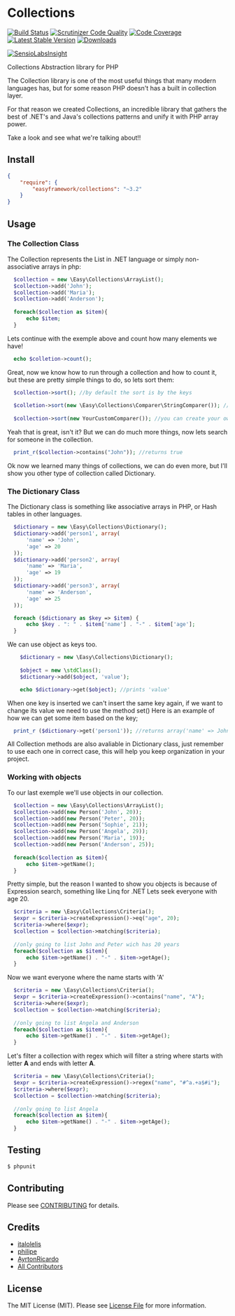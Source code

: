 # Collections

[![Build Status](http://img.shields.io/travis/LellysInformatica/collections.svg?style=flat-square)](https://travis-ci.org/LellysInformatica/collections)
[![Scrutinizer Code Quality](http://img.shields.io/scrutinizer/g/LellysInformatica/collections.svg?style=flat-square)](https://scrutinizer-ci.com/g/LellysInformatica/collections/)
[![Code Coverage](http://img.shields.io/scrutinizer/coverage/g/LellysInformatica/collections.svg?style=flat-square)](https://scrutinizer-ci.com/g/LellysInformatica/collections/)
[![Latest Stable Version](http://img.shields.io/packagist/v/easyframework/collections.svg?style=flat-square)](https://packagist.org/packages/easyframework/collections)
[![Downloads](https://img.shields.io/packagist/dt/easyframework/collections.svg?style=flat-square)](https://packagist.org/packages/easyframework/collections)

[![SensioLabsInsight](https://insight.sensiolabs.com/projects/1f67b9bd-f120-43d5-9f02-f73aa6132d86/small.png)](https://insight.sensiolabs.com/projects/1f67b9bd-f120-43d5-9f02-f73aa6132d86)

Collections Abstraction library for PHP

The Collection library is one of the most useful things that many modern languages has, but for some reason PHP doesn't has a built in collection layer.

For that reason we created Collections, an incredible library that gathers the best of .NET's and Java's collections patterns and
unify it with PHP array power.

Take a look and see what we're talking about!!

## Install

``` json
{
    "require": {
        "easyframework/collections": "~3.2"
    }
}
```

## Usage

### The Collection Class

The Collection represents the List in .NET language or simply non-associative arrays in php:

```php
  $collection = new \Easy\Collections\ArrayList();
  $collection->add('John');
  $collection->add('Maria');
  $collection->add('Anderson');
  
  foreach($collection as $item){
      echo $item;
  }
```    
Lets continue with the exemple above and count how many elements we have!

```php
  echo $colletion->count();
```

Great, now we know how to run through a collection and how to count it, but these are pretty simple things to do, so lets sort them:

```php
  $collection->sort(); //by default the sort is by the keys
  
  $colletion->sort(new \Easy\Collections\Comparer\StringComparer()); //this will sort by alfabetic order
  
  $collection->sort(new YourCustomComparer()); //you can create your own custom comparer to sort your collection
```

Yeah that is great, isn't it? But we can do much more things, now lets search for someone in the collection.

```php
  print_r($collection->contains("John")); //returns true
```

Ok now we learned many things of collections, we can do even more, but I'll show you other type of collection called Dictionary.

### The Dictionary Class

The Dictionary class is something like associative arrays in PHP, or Hash tables in other languages.

```php
  $dictionary = new \Easy\Collections\Dictionary();
  $dictionary->add('person1', array(
      'name' => 'John',
      'age' => 20
  ));
  $dictionary->add('person2', array(
      'name' => 'Maria',
      'age' => 19
  ));
  $dictionary->add('person3', array(
      'name' => 'Anderson',
      'age' => 25
  ));

  foreach ($dictionary as $key => $item) {
      echo $key . ": " . $item['name'] . "-" . $item['age'];
  }
```

We can use object as keys too.

```php
    $dictionary = new \Easy\Collections\Dictionary();
    
    $object = new \stdClass();
    $dictionary->add($object, 'value');

    echo $dictionary->get($object); //prints 'value'
```

When one key is inserted we can't insert the same key again, if we want to change its value we need to use the method set()
Here is an example of how we can get some item based on the key;

```php
  print_r ($dictionary->get('person1')); //returns array('name' => John, 'age' => 20)
```   

All Collection methods are also avaliable in Dictionary class, just remember to use each one in correct case, this will help you keep organization in your project.

### Working with objects

To our last exemple we'll use objects in our collection.

```php
  $collection = new \Easy\Collections\ArrayList();
  $collection->add(new Person('John', 20));
  $collection->add(new Person('Peter', 20));
  $collection->add(new Person('Sophie', 21));
  $collection->add(new Person('Angela', 29));
  $collection->add(new Person('Maria', 19));
  $collection->add(new Person('Anderson', 25));
  
  foreach($collection as $item){
      echo $item->getName();
  }
```  

Pretty simple, but the reason I wanted to show you objects is because of Expression search, something like Linq for .NET
Lets seek everyone with age 20.

```php
  $criteria = new \Easy\Collections\Criteria();
  $expr = $criteria->createExpression()->eq("age", 20);
  $criteria->where($expr);
  $collection = $collection->matching($criteria);
  
  //only going to list John and Peter wich has 20 years
  foreach($collection as $item){
      echo $item->getName() . "-" . $item->getAge();
  }
``` 

Now we want everyone where the name starts with 'A'

```php
  $criteria = new \Easy\Collections\Criteria();
  $expr = $criteria->createExpression()->contains("name", "A");
  $criteria->where($expr);
  $collection = $collection->matching($criteria);
  
  //only going to list Angela and Anderson
  foreach($collection as $item){
      echo $item->getName() . "-" . $item->getAge();
  }
```  

Let's filter a collection with regex which will filter a string where starts with letter **A** and ends with letter **A**.

```php
  $criteria = new \Easy\Collections\Criteria();
  $expr = $criteria->createExpression()->regex("name", "#^a.+a$#i");
  $criteria->where($expr);
  $collection = $collection->matching($criteria);
  
  //only going to list Angela
  foreach($collection as $item){
      echo $item->getName() . "-" . $item->getAge();
  }
``` 
## Testing

``` bash
$ phpunit
```

## Contributing

Please see [CONTRIBUTING](https://github.com/LellysInformatica/collections/blob/master/CONTRIBUTING.md) for details.

## Credits

- [italolelis](https://github.com/italolelis)
- [philipe](https://github.com/philipe)
- [AyrtonRicardo](https://github.com/AyrtonRicardo)
- [All Contributors](https://github.com/LellysInformatica/collections/contributors)


## License

The MIT License (MIT). Please see [License File](https://github.com/LellysInformatica/collections/blob/master/LICENSE) for more information.
